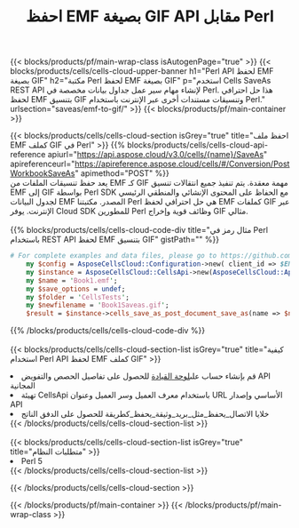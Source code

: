 ﻿---
title:  احفظ EMF بصيغة GIF API مقابل Perl
description:  Cloud APIs & SDKs لـ Microsoft Excel & OpenOffice Calc. تحويل جدول البيانات إلى ملف تنسيق آخر.
url: /ar/perl/saveas/emf-to-gif/
---
{{< blocks/products/pf/main-wrap-class isAutogenPage="true" >}}
{{< blocks/products/cells/cells-cloud-upper-banner h1="Perl API لحفظ EMF بصيغة GIF" h2="مكتبة Perl لحفظ EMF بصيغة GIF" p="استخدم Cells SaveAs REST API لإنشاء مهام سير عمل جداول بيانات مخصصة في Perl. هذا حل احترافي لحفظ EMF بتنسيق GIF وتنسيقات مستندات أخرى عبر الإنترنت باستخدام Perl." urlsection="saveas/emf-to-gif/" >}}
{{< blocks/products/pf/main-container >}}

{{< blocks/products/cells/cells-cloud-section isGrey="true" title="احفظ ملف EMF كملف GIF في Perl" >}}
{{% blocks/products/cells/cells-cloud-api-reference apiurl="https://api.aspose.cloud/v3.0/cells/{name}/SaveAs" apireferenceurl="https://apireference.aspose.cloud/cells/#/Conversion/PostWorkbookSaveAs" apimethod="POST" %}}
<br/>
يعد حفظ تنسيقات الملفات من EMF كـ GIF مهمة معقدة. يتم تنفيذ جميع انتقالات تنسيق EMF إلى GIF بواسطة Perl SDK مع الحفاظ على المحتوى الإنشائي والمنطقي الرئيسي لجدول البيانات EMF المصدر. مكتبتنا Perl هي حل احترافي لحفظ EMF كملفات GIF عبر الإنترنت. يوفر Cloud SDK للمطورين Perl وظائف قوية وإخراج GIF مثالي.
<br/>
<br/>
{{% blocks/products/cells/cells-cloud-code-div title="مثال رمز في Perl باستخدام REST API لحفظ EMF بتنسيق GIF" gistPath="" %}}
  
```perl
# For complete examples and data files, please go to https://github.com/aspose-cells-cloud/aspose-cells-cloud-perl/
    my $config = AsposeCellsCloud::Configuration->new( client_id => $ENV{'ProductClientId'}, client_secret => $ENV{'ProductClientSecret'});
    my $instance = AsposeCellsCloud::CellsApi->new(AsposeCellsCloud::ApiClient->new( $config));
    my $name = 'Book1.emf';
    my $save_options = undef;
    my $folder = 'CellsTests';
    my $newfilename = 'Book1Saveas.gif';
    $result = $instance->cells_save_as_post_document_save_as(name => $name,save_options => $save_options, newfilename => $newfilename, folder => $folder);
```
  
{{% /blocks/products/cells/cells-cloud-code-div %}}
<br/>
<br/>
{{< blocks/products/cells/cells-cloud-section-list isGrey="true" title="كيفية استخدام Perl API لحفظ EMF كملف GIF" >}}
<li> قم بإنشاء حساب على<a href="https://dashboard.aspose.cloud/">لوحة القيادة</a> للحصول على تفاصيل الحصص والتفويض API المجانية</li>
<li>تهيئة CellsApi باستخدام معرف العميل وسر العميل وعنوان URL الأساسي وإصدار API</li>
<li>خلايا الاتصال_يحفظ_مثل_بريد_وثيقة_يحفظ_كطريقة للحصول على الدفق الناتج</li>
{{< /blocks/products/cells/cells-cloud-section-list >}}
<br/>
<br/>
{{< blocks/products/cells/cells-cloud-section-list isGrey="true" title="متطلبات النظام" >}}
<li>Perl 5</li>
{{< /blocks/products/cells/cells-cloud-section-list >}}

{{< /blocks/products/cells/cells-cloud-section >}}

{{< /blocks/products/pf/main-container >}}
{{< /blocks/products/pf/main-wrap-class >}}
